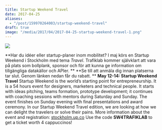 ```yaml
---
title: Startup Weekend Travel
date: 2017-04-25
aliases:
  - "/post/159970264003/startup-weekend-travel"
draft: true
image: "/media/2017/04/2017-04-25-startup-weekend-travel-1.png"
---
```


 

![](/media/2017/04/2017-04-25-startup-weekend-travel-1.png)


**Har du idéer eller startup-planer inom mobilitet? I maj körs en Startup Weekend i Stockholm med tema <i>Travel</i>. Trafiklab kommer självklart att vara på plats som bollplank, sponsor och för att kunna ge information om tillgängliga datakällor och APIer. **
**Se till att anmäla dig innan platserna tar slut. Genom länken nedan får du rabatt. **
**May 12-14: Startup Weekend Travel**
Startup Weekend is the world’s starting point for entrepreneurship. It is a 54 hours event for designers, marketers and technical people. It starts with ideas pitching, teams formation, prototype development; it continues with coaching sessions with mentors during Saturday and Sunday. The event finishes on Sunday evening with final presentations and award ceremony.
In our Startup Weekend Travel edition, we are looking at how we can delight the travelers or solve their pains. 
More information about the event and registration: [stockholm.up.co](http://stockholm.up.co/)
Use the code **SW4TRAFIKLAB** to get a ticket worth 4 cappuccinos!
 
